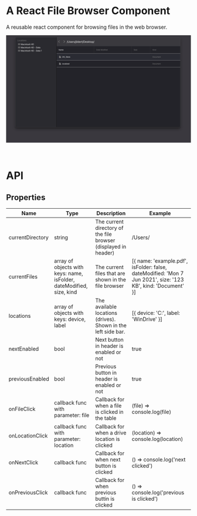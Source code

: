# A React File Browser Component
A reusable react component for browsing files in the web browser. 

<p align="center">
  <img src="https://github.com/jildertvenema/react-file-browser-example/blob/master/img/browser.png?raw=true" alt="React file browser" width="738">
</p>

<br />

# API
## Properties
| Name | Type | Description | Example |
|-|-|-|-|
| currentDirectory | string | The current directory of the file browser (displayed in header) | /Users/ |
| currentFiles | array of objects with keys: name, isFolder, dateModified, size, kind | The current files that are shown in the file browser | [{ name: 'example.pdf', isFolder: false, dateModified: 'Mon 7 Jun 2021', size: '123 KB', kind: 'Document' }] |
| locations | array of objects with keys: device, label | The available locations (drives). Shown in the left side bar. | [{ device: 'C:', label: 'WinDrive' }] |
| nextEnabled | bool | Next button in header is enabled or not | true |
| previousEnabled | bool | Previous button in header is enabled or not | true |
| onFileClick | callback func with parameter: file | Callback for when a file is clicked in the table | (file) => console.log(file)  |
| onLocationClick | callback func with parameter: location | Callback for when a drive location is clicked | (location) => console.log(location) |
| onNextClick | callback func | Callback for when next button is clicked | () => console.log('next clicked') |
| onPreviousClick | callback func | Callback for when previous buttin is clicked | () => console.log('previous is clicked') |